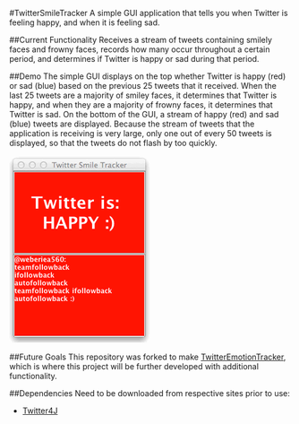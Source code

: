 #TwitterSmileTracker
A simple GUI application that tells you when Twitter is feeling happy, and when it is feeling sad.

##Current Functionality
Receives a stream of tweets containing smilely faces and frowny faces, records how many occur throughout a certain period, and determines if Twitter is happy or sad during that period.

##Demo
The simple GUI displays on the top whether Twitter is happy (red) or sad (blue) based on the previous 25 tweets that it received.  When the last 25 tweets are a majority of smiley faces, it determines that Twitter is happy, and when they are a majority of frowny faces, it determines that Twitter is sad.  On the bottom of the GUI, a stream of happy (red) and sad (blue) tweets are displayed.  Because the stream of tweets that the application is receiving is very large, only one out of every 50 tweets is displayed, so that the tweets do not flash by too quickly.

![TwitterSmileTracker](https://raw.githubusercontent.com/thomasdclark/TwitterSmileTracker/master/resources/TwitterSmileTracker.gif)

##Future Goals
This repository was forked to make [TwitterEmotionTracker](https://github.com/thomasdclark/TwitterEmotionTracker), which is where this project will be further developed with additional functionality.

##Dependencies
Need to be downloaded from respective sites prior to use:
* [Twitter4J](http://twitter4j.org)

